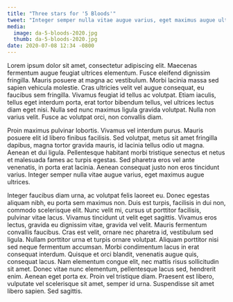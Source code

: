 ```yaml
---
title: "Three stars for '5 Bloods'"
tweet: "Integer semper nulla vitae augue varius, eget maximus augue ultrices."
media:
  image: da-5-bloods-2020.jpg
  thumb: da-5-bloods-2020.jpg
date: 2020-07-08 12:34 -0800
---
```

Lorem ipsum dolor sit amet, consectetur adipiscing elit. Maecenas fermentum augue feugiat ultrices elementum. Fusce eleifend dignissim fringilla. Mauris posuere at magna ac vestibulum. Morbi lacinia massa sed sapien vehicula molestie. Cras ultricies velit vel augue consequat, eu faucibus sem fringilla. Vivamus feugiat id tellus ac volutpat. Etiam iaculis, tellus eget interdum porta, erat tortor bibendum tellus, vel ultrices lectus diam eget nisi. Nulla sed nunc maximus ligula gravida volutpat. Nulla non varius velit. Fusce ac volutpat orci, non convallis diam.

Proin maximus pulvinar lobortis. Vivamus vel interdum purus. Mauris posuere elit id libero finibus facilisis. Sed volutpat, metus sit amet fringilla dapibus, magna tortor gravida mauris, id lacinia tellus odio ut magna. Aenean et dui ligula. Pellentesque habitant morbi tristique senectus et netus et malesuada fames ac turpis egestas. Sed pharetra eros vel ante venenatis, in porta erat lacinia. Aenean consequat justo non eros tincidunt varius. Integer semper nulla vitae augue varius, eget maximus augue ultrices.

Integer faucibus diam urna, ac volutpat felis laoreet eu. Donec egestas aliquam nibh, eu porta sem maximus non. Duis est turpis, facilisis in dui non, commodo scelerisque elit. Nunc velit mi, cursus ut porttitor facilisis, pulvinar vitae lacus. Vivamus tincidunt ut velit eget sagittis. Vivamus eros lectus, gravida eu dignissim vitae, gravida vel velit. Mauris fermentum convallis faucibus. Cras est velit, ornare nec pharetra id, vestibulum sed ligula. Nullam porttitor urna et turpis ornare volutpat. Aliquam porttitor nisi sed neque fermentum accumsan. Morbi condimentum lacus in erat consequat interdum. Quisque et orci blandit, venenatis augue quis, consequat lacus. Nam elementum congue elit, nec mattis risus sollicitudin sit amet. Donec vitae nunc elementum, pellentesque lacus sed, hendrerit enim. Aenean eget porta ex. Proin vel tristique diam. Praesent est libero, vulputate vel scelerisque sit amet, semper id urna. Suspendisse sit amet libero sapien. Sed sagittis.
